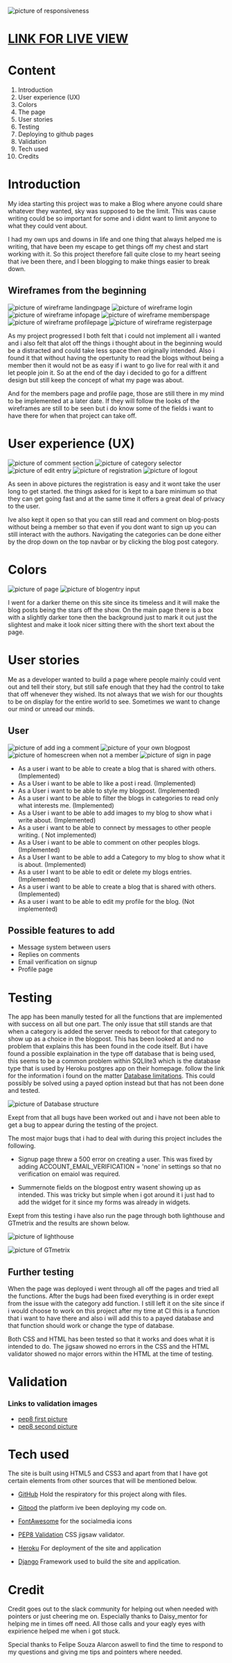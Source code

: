 ![picture of responsiveness](assets/images/responsive.jpg)


# [LINK FOR LIVE VIEW](https://project4-odimac.herokuapp.com/)

# Content

1. Introduction
2. User experience (UX)
3. Colors
4. The page
5. User stories
6. Testing
7. Deploying to github pages
8. Validation
9. Tech used
10. Credits




# Introduction
My idea starting this project was to make a Blog where anyone could share whatever they wanted, sky was supposed to be the limit. This was cause writing could be so important for some and i didnt want to limit anyone to what they could vent about.

I had my own ups and downs in life and one thing that always helped me is writing, that have been my escape to get things off my chest and start working with it. So this project therefore fall quite close to my heart seeing that ive been there, and I been blogging to make things easier to break down.

## Wireframes from the beginning

![picture of wireframe landingpage](assets/images/Home.png)
![picture of wireframe login](assets/images/Login.png)
![picture of wireframe infopage](assets/images/info.png)
![picture of wireframe memberspage](assets/images/members-page.png)
![picture of wireframe profilepage](assets/images/My-profile.png)
![picture of wireframe registerpage](assets/images/register.png)

As my project progressed I both felt that i could not implement all i wanted and i also felt that alot off the things i thought about in the beginning would be a distracted and could take less space then originally intended. Also i found it that without having the opertunity to read the blogs without being a member then it would not be as easy if i want to go live for real with it and let people join it. So at the end of the day i decided to go for a diffrent design but still keep the concept of what my page was about. 

And for the members page and profile page, those are still there in my mind to be implemented at a later date. If they will follow the looks of the wireframes are still to be seen but i do know some of the fields i want to have there for when that project can take off. 

# User experience (UX)
![picture of comment section](assets/images/blogentry-other.jpg)
![picture of category selector](assets/images/categories-drop.jpg)
![picture of edit entry](assets/images/edit-post.jpg)
![picture of registration](assets/images/register.jpg)
![picture of logout](assets/images/signout.jpg)


As seen in above pictures the registration is easy and it wont take the user long to get started. the things asked for is kept to a bare minimum so that they can get going fast and at the same time it offers a great deal of privacy to the user. 

Ive also kept it open so that you can still read and comment on blog-posts without being a member so that even if you dont want to sign up you can still interact with the authors. Navigating the categories can be done either by the drop down on the top navbar or by clicking the blog post category.

# Colors #

![picture of page](assets/images/logged-in-home.jpg)
![picture of blogentry input](assets/images/blog-post.jpg)

I went for a darker theme on this site since its timeless and it will make the blog posts being the stars off the show. On the main page there is a box with a slightly darker tone then the background just to mark it out just the slightest and make it look nicer sitting there with the short text about the page.


# User stories
Me as a developer wanted to build a page where people mainly could vent out and tell their story, but still safe enough that they had the control to take that off whenever they wished. Its not always that we wish for our thoughts to be on display for the entire world to see. Sometimes we want to change our mind or unread our minds. 

## User ##
![picture of add ing a comment](assets/images/add-comment.jpg)
![picture of your own blogpost](assets/images/blogentry-own.jpg)
![picture of homescreen when not a member](assets/images/home-not-member.jpg)
![picture of sign in page](assets/images/signin.jpg)


- As a user i want to be able to create a blog that is shared with others. (Implemented)
- As a User i want to be able to like a post i read. (Implemented)
- As a User i want to be able to style my blogpost. (Implemented)
- As a user i want to be able to filter the blogs in categories to read only what interests me. (Implemented)
- As a User i want to be able to add images to my blog to show what i write about. (Implemented)
- As a user i want to be able to connect by messages to other people writing. ( Not implemented)
- As a User i want to be able to comment on other peoples blogs. (Implemented)
- As a User I want to be able to add a Category to my blog to show what it is about. (Implemented)
- As a user I want to be able to edit or delete my blogs entries. (Implemented)
- As a user i want to be able to create a blog that is shared with others. (Implemented)
- As a user i want to be able to edit my profile for the blog. (Not implemented)

## Possible features to add  ##

- Message system between users
- Replies on comments
- Email verification on signup
- Profile page

# Testing

The app has been manully tested for all the functions that are implemented with success on all but one part. The only issue that still stands are that when a category is added the server needs to reboot for that category to show up as a choice in the blogpost. This has been looked at and no problem that explains this has been found in the code itself. But i have found a possible explaination in the type off database that is being used, this seems to be a common problem within SQLlite3 which is the database type that is used by Heroku postgres app on their homepage.  follow the link for the information i found on the matter [Database limitations](https://devcenter.heroku.com/articles/sqlite3#disk-backed-storage). This could possibly be solved using a payed option instead but that has not been done and tested. 

![picture of Database structure](assets/images/Database.jpg)

Exept from that all bugs have been worked out and i have not been able to get a bug to appear during the testing of the project.

The most major bugs that i had to deal with during this project includes the following.

- Signup page threw a 500 error on creating a user. This was fixed by adding ACCOUNT_EMAIL_VERIFICATION = 'none' in settings so that no verification on emaiol was required.

- Summernote fields on the blogpost entry wasent showing up as intended. This was tricky but simple when i got around it i just had to add the widget for it since my forms was already in widgets. 

Exept from this testing i have also run the page through both lighthouse and GTmetrix and the results are shown below. 

![picture of lighthouse](assets/images/lighthouse.jpg)

![picture of GTmetrix](assets/images/gtmetrix.jpg)

## Further testing 

When the page was deployed i went through all off the pages and tried all the functions. After the bugs had been fixed everything is in order exept from the issue with the category add function. I still left it on the site since if i would choose to work on this project after my time at CI this is a function that i want to have there and also i will add this to a payed database and that function should work or change the type of database.

Both CSS and HTML has been tested so that it works and does what it is intended to do. The jigsaw showed no errors in the CSS and the HTML validator showed no major errors within the HTML at the time of testing. 


# Validation
 

### Links to validation images ###

- [pep8 first picture](assets/images/pep8num1.jpg)
- [pep8 second picture](assets/images/pep8num2.jpg)


# Tech used

The site is built using HTML5 and CSS3 and apart from that I have got certain elements from other sources that will be mentioned below.

- [GitHub](https://www.github.com)
Hold the respiratory for this project along with files.
    
- [Gitpod](https://www.gitpod.io)
the platform ive been deploying my code on.
    
- [FontAwesome](https://fontawesome.com)
for the socialmedia icons
     
- [PEP8 Validation](http://pep8online.com/)
CSS jigsaw validator.
    
- [Heroku](https://heroku.com/)
For deployment of the site and application
        
- [Django](https://www.djangoproject.com/)
Framework used to build the site and application.

# Credit

Credit goes out to the slack community for helping out when needed with pointers or just cheering me on. Especially thanks to Daisy_mentor for helping me in times off need. All those calls and your eagly eyes with expirience helped me when i got stuck.

Special thanks to Felipe Souza Alarcon aswell to find the time to respond to my questions and giving me tips and pointers where needed.